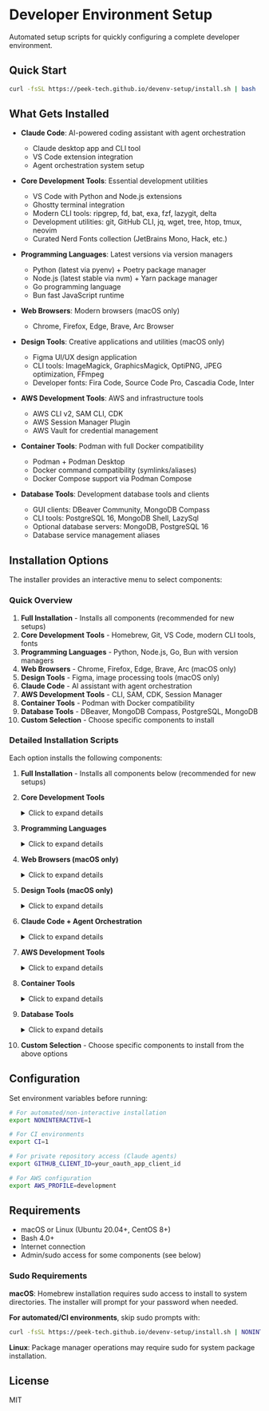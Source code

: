 # Developer Environment Setup

Automated setup scripts for quickly configuring a complete developer environment.

## Quick Start

```bash
curl -fsSL https://peek-tech.github.io/devenv-setup/install.sh | bash
```

## What Gets Installed

- **Claude Code**: AI-powered coding assistant with agent orchestration
  - Claude desktop app and CLI tool
  - VS Code extension integration
  - Agent orchestration system setup

- **Core Development Tools**: Essential development utilities
  - VS Code with Python and Node.js extensions
  - Ghostty terminal integration
  - Modern CLI tools: ripgrep, fd, bat, exa, fzf, lazygit, delta
  - Development utilities: git, GitHub CLI, jq, wget, tree, htop, tmux, neovim
  - Curated Nerd Fonts collection (JetBrains Mono, Hack, etc.)

- **Programming Languages**: Latest versions via version managers
  - Python (latest via pyenv) + Poetry package manager
  - Node.js (latest stable via nvm) + Yarn package manager  
  - Go programming language
  - Bun fast JavaScript runtime

- **Web Browsers**: Modern browsers (macOS only)
  - Chrome, Firefox, Edge, Brave, Arc Browser

- **Design Tools**: Creative applications and utilities (macOS only)
  - Figma UI/UX design application
  - CLI tools: ImageMagick, GraphicsMagick, OptiPNG, JPEG optimization, FFmpeg
  - Developer fonts: Fira Code, Source Code Pro, Cascadia Code, Inter

- **AWS Development Tools**: AWS and infrastructure tools
  - AWS CLI v2, SAM CLI, CDK
  - AWS Session Manager Plugin
  - AWS Vault for credential management

- **Container Tools**: Podman with full Docker compatibility
  - Podman + Podman Desktop
  - Docker command compatibility (symlinks/aliases)
  - Docker Compose support via Podman Compose

- **Database Tools**: Development database tools and clients
  - GUI clients: DBeaver Community, MongoDB Compass
  - CLI tools: PostgreSQL 16, MongoDB Shell, LazySql
  - Optional database servers: MongoDB, PostgreSQL 16
  - Database service management aliases

## Installation Options

The installer provides an interactive menu to select components:

### Quick Overview

1. **Full Installation** - Installs all components (recommended for new setups)
2. **Core Development Tools** - Homebrew, Git, VS Code, modern CLI tools, fonts
3. **Programming Languages** - Python, Node.js, Go, Bun with version managers
4. **Web Browsers** - Chrome, Firefox, Edge, Brave, Arc (macOS only)
5. **Design Tools** - Figma, image processing tools (macOS only)
6. **Claude Code** - AI assistant with agent orchestration
7. **AWS Development Tools** - CLI, SAM, CDK, Session Manager
8. **Container Tools** - Podman with Docker compatibility
9. **Database Tools** - DBeaver, MongoDB Compass, PostgreSQL, MongoDB
10. **Custom Selection** - Choose specific components to install

### Detailed Installation Scripts

Each option installs the following components:

1. **Full Installation** - Installs all components below (recommended for new setups)

2. **Core Development Tools**
   <details>
   <summary>Click to expand details</summary>
   
   - **Package Manager:** Homebrew
   - **Version Control:** Git, GitHub CLI
   - **Editors:** VS Code with extensions, Neovim
   - **Terminal:** Ghostty terminal
   - **Modern CLI Tools:**
     - eza (better ls)
     - bat (better cat)
     - ripgrep (better grep)
     - fd (better find)
     - fzf (fuzzy finder)
     - delta (better git diff)
     - dust (better du)
     - procs (better ps)
     - sd (better sed)
     - tealdeer (better man)
     - glances (better top)
     - hyperfine (benchmarking)
     - lazygit (git TUI)
     - ncdu (disk usage)
     - just (command runner)
     - zoxide (smart cd)
   - **Fonts:**
     - Curated Nerd Fonts collection
     - Fira Code (coding font with ligatures)
     - Source Code Pro
     - Cascadia Code
     - Inter (modern UI font)
   - **Utilities:** jq, wget, tree, htop, tmux
   </details>

3. **Programming Languages**
   <details>
   <summary>Click to expand details</summary>
   
   - **Python:** Latest via pyenv + Poetry package manager
   - **Node.js:** Latest stable via nvm + Yarn package manager
   - **Go:** Latest stable version
   - **Bun:** Fast JavaScript runtime and package manager
   - **Version Managers:** pyenv, nvm
   </details>

4. **Web Browsers (macOS only)**
   <details>
   <summary>Click to expand details</summary>
   
   - Google Chrome
   - Mozilla Firefox
   - Microsoft Edge
   - Brave Browser
   - Arc Browser
   </details>

5. **Design Tools (macOS only)**
   <details>
   <summary>Click to expand details</summary>
   
   - **Design Applications:** Figma
   - **Image Processing:**
     - ImageMagick
     - GraphicsMagick
     - OptiPNG
     - JPEG optimization tools
     - FFmpeg (video processing)
   </details>

6. **Claude Code + Agent Orchestration**
   <details>
   <summary>Click to expand details</summary>
   
   - **AI Assistant:** Claude desktop app and CLI tool
   - **VS Code Integration:** Official Claude extension
   - **Agent System:** Multi-agent orchestration capabilities
   - **Features:**
     - Intelligent code assistance
     - Automated workflows
     - Project understanding
     - Code generation and review
   </details>

7. **AWS Development Tools**
   <details>
   <summary>Click to expand details</summary>
   
   - **Core AWS Tools:**
     - AWS CLI v2
     - AWS SAM CLI (Serverless Application Model)
     - AWS CDK (Cloud Development Kit)
     - Session Manager Plugin
     - AWS Vault (credential management)
   - **Infrastructure as Code:** CDK, SAM templates
   - **Serverless Development:** Lambda, API Gateway, DynamoDB
   </details>

8. **Container Tools**
   <details>
   <summary>Click to expand details</summary>
   
   - **Container Runtime:** Podman + Podman Desktop
   - **Docker Compatibility:**
     - Docker command aliases
     - Docker Compose via Podman Compose
     - Compatible API and CLI
   - **Features:**
     - Rootless containers
     - Kubernetes YAML support
     - Pod management
     - Security-focused design
   </details>

9. **Database Tools**
   <details>
   <summary>Click to expand details</summary>
   
   - **GUI Clients:**
     - DBeaver Community (universal database tool)
     - MongoDB Compass (MongoDB GUI)
   - **CLI Tools:**
     - PostgreSQL 16 client tools
     - MongoDB Shell (mongosh)
     - LazySql (terminal UI for SQL databases)
   - **Optional Database Servers:**
     - PostgreSQL 16
     - MongoDB Community
   - **Service Management:** Homebrew services integration
   </details>

10. **Custom Selection** - Choose specific components to install from the above options

## Configuration

Set environment variables before running:

```bash
# For automated/non-interactive installation
export NONINTERACTIVE=1

# For CI environments
export CI=1

# For private repository access (Claude agents)
export GITHUB_CLIENT_ID=your_oauth_app_client_id

# For AWS configuration
export AWS_PROFILE=development
```

## Requirements

- macOS or Linux (Ubuntu 20.04+, CentOS 8+)
- Bash 4.0+
- Internet connection
- Admin/sudo access for some components (see below)

### Sudo Requirements

**macOS**: Homebrew installation requires sudo access to install to system directories. The installer will prompt for your password when needed.

**For automated/CI environments**, skip sudo prompts with:
```bash
curl -fsSL https://peek-tech.github.io/devenv-setup/install.sh | NONINTERACTIVE=1 bash
```

**Linux**: Package manager operations may require sudo for system package installation.

## License

MIT
